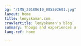 ```yaml
---
bg: "/IMG_20180610_085302601.jpg"
layout: home
title: lemyskaman.com
crawlertitle: lemyskaman's blog
summary: Thougs and experiences a
lang-ref: home

---
```

